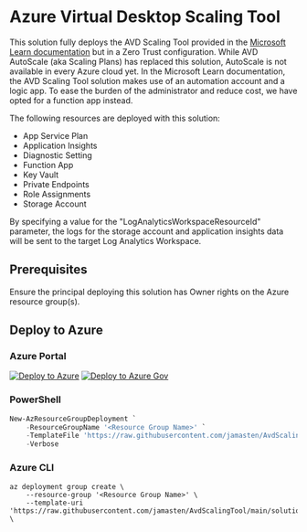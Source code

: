 # Azure Virtual Desktop Scaling Tool

This solution fully deploys the AVD Scaling Tool provided in the [Microsoft Learn documentation](https://docs.microsoft.com/azure/virtual-desktop/set-up-scaling-script) but in a Zero Trust configuration. While AVD AutoScale (aka Scaling Plans) has replaced this solution, AutoScale is not available in every Azure cloud yet. In the Microsoft Learn documentation, the AVD Scaling Tool solution makes use of an automation account and a logic app. To ease the burden of the administrator and reduce cost, we have opted for a function app instead.

The following resources are deployed with this solution:

* App Service Plan
* Application Insights
* Diagnostic Setting
* Function App
* Key Vault
* Private Endpoints
* Role Assignments
* Storage Account

By specifying a value for the "LogAnalyticsWorkspaceResourceId" parameter, the logs for the storage account and application insights data will be sent to the target Log Analytics Workspace.

## Prerequisites

Ensure the principal deploying this solution has Owner rights on the Azure resource group(s).

## Deploy to Azure

### Azure Portal

[![Deploy to Azure](https://aka.ms/deploytoazurebutton)](https://portal.azure.com/#blade/Microsoft_Azure_CreateUIDef/CustomDeploymentBlade/uri/https%3A%2F%2Fraw.githubusercontent.com%2Fjamasten%2FAvdScalingTool%2Fmain%2Fsolution.json/uiFormDefinitionUri/https%3A%2F%2Fraw.githubusercontent.com%2Fjamasten%2FAvdScalingTool%2Fmain%2FuiDefinition.json)
[![Deploy to Azure Gov](https://aka.ms/deploytoazuregovbutton)](https://portal.azure.us/#blade/Microsoft_Azure_CreateUIDef/CustomDeploymentBlade/uri/https%3A%2F%2Fraw.githubusercontent.com%2Fjamasten%2FAvdScalingTool%2Fmain%2Fsolution.json/uiFormDefinitionUri/https%3A%2F%2Fraw.githubusercontent.com%2Fjamasten%2FAvdScalingTool%2Fmain%2FuiDefinition.json)

### PowerShell

````powershell
New-AzResourceGroupDeployment `
    -ResourceGroupName '<Resource Group Name>' `
    -TemplateFile 'https://raw.githubusercontent.com/jamasten/AvdScalingTool/main/solution.json' `
    -Verbose
````

### Azure CLI

````cli
az deployment group create \
    --resource-group '<Resource Group Name>' \
    --template-uri 'https://raw.githubusercontent.com/jamasten/AvdScalingTool/main/solution.json' \
````
